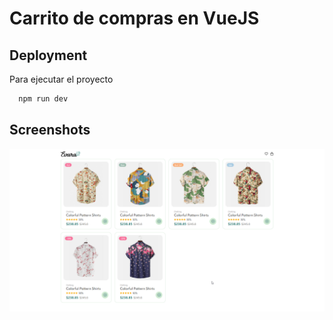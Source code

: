 
# Carrito de compras en VueJS

## Deployment

Para ejecutar el proyecto 

```bash
  npm run dev
```

## Screenshots
![Alt text](image-1.png)

